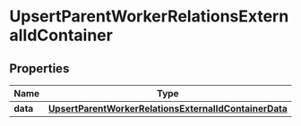 

# UpsertParentWorkerRelationsExternalIdContainer


## Properties

| Name | Type | Description | Notes |
|------------ | ------------- | ------------- | -------------|
|**data** | [**UpsertParentWorkerRelationsExternalIdContainerData**](UpsertParentWorkerRelationsExternalIdContainerData.md) |  |  [optional] |




